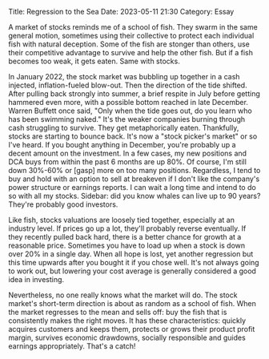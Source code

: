 Title: Regression to the Sea
Date: 2023-05-11 21:30
Category: Essay

A market of stocks reminds me of a school of fish. They swarm in the same general motion, sometimes using their collective to protect each individual fish with natural deception. Some of the fish are stonger than others, use their competitive advantage to survive and help the other fish. But if a fish becomes too weak, it gets eaten. Same with stocks.

In January 2022, the stock market was bubbling up together in a cash injected, inflation-fueled blow-out. Then the direction of the tide shifted. After pulling back strongly into summer, a brief respite in July before getting hammered even more, with a possible bottom reached in late December. Warren Buffett once said, "Only when the tide goes out, do you learn who has been swimming naked." It's the weaker companies burning through cash struggling to survive. They get metaphorically eaten. Thankfully, stocks are starting to bounce back. It's now a "stock picker's market" or so I've heard. If you bought anything in December, you're probably up a decent amount on the investment. In a few cases, my new positions and DCA buys from within the past 6 months are up 80%. Of course, I'm still down 30%-60% or [gasp] more on too many positions. Regardless, I tend to buy and hold with an option to sell at breakeven if I don't like the company's power structure or earnings reports. I can wait a long time and intend to do so with all my stocks. Sidebar: did you know whales can live up to 90 years? They're probably good investors.

Like fish, stocks valuations are loosely tied together, especially at an industry level. If prices go up a lot, they'll probably reverse eventually. If they recently pulled back hard, there is a better chance for growth at a reasonable price. Sometimes you have to load up when a stock is down over 20% in a single day. When all hope is lost, yet another regression but this time upwards after you bought it if you chose well. It's not always going to work out, but lowering your cost average is generally considered a good idea in investing.

Nevertheless, no one really knows what the market will do. The stock market's short-term direction is about as random as a school of fish. When the market regresses to the mean and sells off: buy the fish that is consistently makes the right moves. It has these characteristics: quickly acquires customers and keeps them, protects or grows their product profit margin, survives economic drawdowns, socially responsible and guides earnings appropriately. That's a catch!